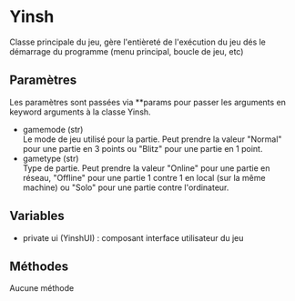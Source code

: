# Yinsh
Classe principale du jeu, gère l'entièreté de l'exécution du jeu dés le démarrage du programme (menu principal, boucle de jeu, etc)
## Paramètres
Les paramètres sont passées via **params pour passer les arguments en keyword arguments à la classe Yinsh.
- gamemode (str)<br>
  Le mode de jeu utilisé pour la partie. Peut prendre la valeur "Normal" pour une partie en 3 points ou "Blitz" pour une partie en 1 point.
- gametype (str)<br>
  Type de partie. Peut prendre la valeur "Online" pour une partie en réseau, "Offline" pour une partie 1 contre 1 en local (sur la même machine) ou "Solo" pour une partie contre l'ordinateur.
## Variables
- private ui (YinshUI) : composant interface utilisateur du jeu
## Méthodes
Aucune méthode